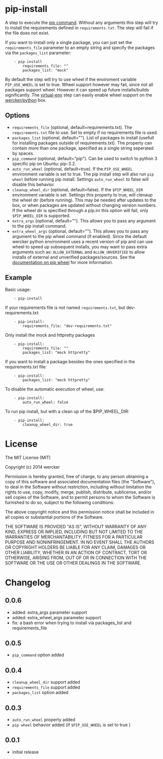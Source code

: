 # pip-install

A step to execute the [pip command](http://pip.readthedocs.org/en/latest/). Without any arguments this step will try
to install the requirements defined in `requirements.txt`. The step will fail
if the file does not exist.

If you want to install only a single package, you can just set the
`requirements_file` parameter to an empty string and specify the packages
via the `packages_list` parameter:


```
    - pip-install
        requirements_file: ""
        packages_list: "mock"
```

By default the step will try to use wheel if the enviroment variable
`PIP_USE_WHEEL` is set to true. Wheel support however may fail, since not all
packages support wheel. However it can speed up future installs/builds
significantly. The [virtual-env](https://app.wercker.com/#applications/527bb985138f8aef26000c8f/tab/details) step can easily enable wheel support on the
[wercker/python](https://app.wercker.com/#applications/51acff65c67e056078000841/tab/details)
box.


## Options
* `requirements_file` (optional, default=requirements.txt). The
`requirements.txt` file to use. Set to empty if no requirements file is used.
* `packages_list` (optional, default=""). List of packages to install (usefull
for installing packages outside of requirements.txt). The property can contain
more than one package, specified as a single string seperated by spaces.
* `pip_command` (optional, default="pip"). Can be used to switch to python 3
specific pip on Ubuntu: pip-3.2.
* `auto_run_wheel` (optional, default=true). If the `PIP_USE_WHEEL` environment
variable is set to true. The pip install step will also run `pip wheel` before
running pip install. Settings `auto_run_wheel` to false will disable this
behavior.
* `cleanup_wheel_dir` (optional, default=false). If the `$PIP_WHEEL_DIR`
environment variable is set. Settings this property to true, will clenaup the
wheel dir (before running). This may be needed after updates to the box, or
when packages are updated without changing version numbers. If the wheel dir is
specified through a pip.ini this option will fail, only `$PIP_WHEEL_DIR` is
supported.
* `extra_args` (optional, default=""). This allows you to pass any argument
to the pip install command.
* `extra_wheel_args` (optional, default=""). This allows you to pass any argument
to the pip wheel command (if enabled).
Since the default wercker python environment uses a recent version of pip and
can use wheel to speed up subsequent installs, you may want to pass extra
arguments such as: `ALLOW_EXTERNAL` and `ALLOW_UNVERIFIED` to allow installs of
external and unverified packages/sources. See the [documentation on pip wheel](http://pip.readthedocs.org/en/latest/reference/pip_wheel.html)
for more information.

## Example

Basic usage:
```
    - pip-install
```

If your requirements file is not named `requirements.txt`, but dev-requirements.txt:

```
    - pip-install:
        requirements_file: "dev-requirements.txt"
```

Only install the mock and httpretty packages
```
    - pip-install:
        requirements_file: ""
        packages_list: "mock httpretty"
```

If you want to install a package besides the ones specified in the
requirements.txt file:

```
    - pip-install:
        packages_list: "mock httpretty"
```

To disable the automatic execution of wheel, use:
```
    - pip-install:
        auto_run_wheel: false
```

To run pip install, but with a clean up of the $PIP\_WHEEL\_DIR:

```
    - pip-install:
        cleanup_wheel_dir: true
```

# License

The MIT License (MIT)

Copyright (c) 2014 wercker

Permission is hereby granted, free of charge, to any person obtaining a copy of
this software and associated documentation files (the "Software"), to deal in
the Software without restriction, including without limitation the rights to
use, copy, modify, merge, publish, distribute, sublicense, and/or sell copies of
the Software, and to permit persons to whom the Software is furnished to do so,
subject to the following conditions:

The above copyright notice and this permission notice shall be included in all
copies or substantial portions of the Software.

THE SOFTWARE IS PROVIDED "AS IS", WITHOUT WARRANTY OF ANY KIND, EXPRESS OR
IMPLIED, INCLUDING BUT NOT LIMITED TO THE WARRANTIES OF MERCHANTABILITY, FITNESS
FOR A PARTICULAR PURPOSE AND NONINFRINGEMENT. IN NO EVENT SHALL THE AUTHORS OR
COPYRIGHT HOLDERS BE LIABLE FOR ANY CLAIM, DAMAGES OR OTHER LIABILITY, WHETHER
IN AN ACTION OF CONTRACT, TORT OR OTHERWISE, ARISING FROM, OUT OF OR IN
CONNECTION WITH THE SOFTWARE OR THE USE OR OTHER DEALINGS IN THE SOFTWARE.

# Changelog

## 0.0.6
- added: extra\_args parameter support
- added: extra\_wheel\_args parameter support
- fix: a bash error when trying to install via packages\_list and requirements\_file

## 0.0.5
- `pip_command` option added

## 0.0.4

- `cleanup_wheel_dir` support added
- `requirements_file` support added
- `packages_list` option added

## 0.0.3

- `auto_run_wheel` property added
- `pip wheel` behavior added (if `$PIP_USE_WHEEL` is set to true )

## 0.0.1
- initial release
